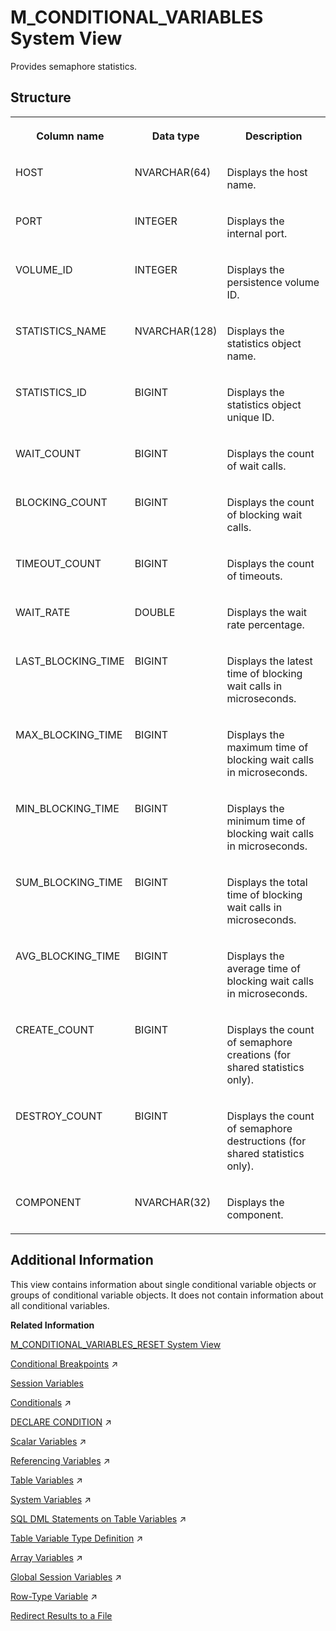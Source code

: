 <!-- loio20ab2f6975191014991e8932eb507b8f -->

# M\_CONDITIONAL\_VARIABLES System View

Provides semaphore statistics.



<a name="loio20ab2f6975191014991e8932eb507b8f___m__c_o_n_d_i_t_i_o_n_a_l__v_a_r_i_a_b_l_e_s_1struct_M_CONDITIONAL_VARIABLES"/>

## Structure


<table>
<tr>
<th valign="top">

Column name

</th>
<th valign="top">

Data type

</th>
<th valign="top">

Description

</th>
</tr>
<tr>
<td valign="top">

HOST

</td>
<td valign="top">

NVARCHAR\(64\)

</td>
<td valign="top">

Displays the host name.

</td>
</tr>
<tr>
<td valign="top">

PORT

</td>
<td valign="top">

INTEGER

</td>
<td valign="top">

Displays the internal port.

</td>
</tr>
<tr>
<td valign="top">

VOLUME\_ID

</td>
<td valign="top">

INTEGER

</td>
<td valign="top">

Displays the persistence volume ID.

</td>
</tr>
<tr>
<td valign="top">

STATISTICS\_NAME

</td>
<td valign="top">

NVARCHAR\(128\)

</td>
<td valign="top">

Displays the statistics object name.

</td>
</tr>
<tr>
<td valign="top">

STATISTICS\_ID

</td>
<td valign="top">

BIGINT

</td>
<td valign="top">

Displays the statistics object unique ID.

</td>
</tr>
<tr>
<td valign="top">

WAIT\_COUNT

</td>
<td valign="top">

BIGINT

</td>
<td valign="top">

Displays the count of wait calls.

</td>
</tr>
<tr>
<td valign="top">

BLOCKING\_COUNT

</td>
<td valign="top">

BIGINT

</td>
<td valign="top">

Displays the count of blocking wait calls.

</td>
</tr>
<tr>
<td valign="top">

TIMEOUT\_COUNT

</td>
<td valign="top">

BIGINT

</td>
<td valign="top">

Displays the count of timeouts.

</td>
</tr>
<tr>
<td valign="top">

WAIT\_RATE

</td>
<td valign="top">

DOUBLE

</td>
<td valign="top">

Displays the wait rate percentage.

</td>
</tr>
<tr>
<td valign="top">

LAST\_BLOCKING\_TIME

</td>
<td valign="top">

BIGINT

</td>
<td valign="top">

Displays the latest time of blocking wait calls in microseconds.

</td>
</tr>
<tr>
<td valign="top">

MAX\_BLOCKING\_TIME

</td>
<td valign="top">

BIGINT

</td>
<td valign="top">

Displays the maximum time of blocking wait calls in microseconds.

</td>
</tr>
<tr>
<td valign="top">

MIN\_BLOCKING\_TIME

</td>
<td valign="top">

BIGINT

</td>
<td valign="top">

Displays the minimum time of blocking wait calls in microseconds.

</td>
</tr>
<tr>
<td valign="top">

SUM\_BLOCKING\_TIME

</td>
<td valign="top">

BIGINT

</td>
<td valign="top">

Displays the total time of blocking wait calls in microseconds.

</td>
</tr>
<tr>
<td valign="top">

AVG\_BLOCKING\_TIME

</td>
<td valign="top">

BIGINT

</td>
<td valign="top">

Displays the average time of blocking wait calls in microseconds.

</td>
</tr>
<tr>
<td valign="top">

CREATE\_COUNT

</td>
<td valign="top">

BIGINT

</td>
<td valign="top">

Displays the count of semaphore creations \(for shared statistics only\).

</td>
</tr>
<tr>
<td valign="top">

DESTROY\_COUNT

</td>
<td valign="top">

BIGINT

</td>
<td valign="top">

Displays the count of semaphore destructions \(for shared statistics only\).

</td>
</tr>
<tr>
<td valign="top">

COMPONENT

</td>
<td valign="top">

NVARCHAR\(32\)

</td>
<td valign="top">

Displays the component.

</td>
</tr>
</table>



<a name="loio20ab2f6975191014991e8932eb507b8f___m__c_o_n_d_i_t_i_o_n_a_l__v_a_r_i_a_b_l_e_s_1fulldesc_M_CONDITIONAL_VARIABLES"/>

## Additional Information

This view contains information about single conditional variable objects or groups of conditional variable objects. It does not contain information about all conditional variables.

**Related Information**  


[M\_CONDITIONAL\_VARIABLES\_RESET System View](m-conditional-variables-reset-system-view-20ab646.md "Semaphore statistics (since last reset) .")

[Conditional Breakpoints](https://help.sap.com/viewer/d1cb63c8dd8e4c35a0f18aef632687f0/2024_1_QRC/en-US/d68d243f71fa476787d5b5aa97fd9377.html "") :arrow_upper_right:

[Session Variables](../../010-SQL-Reference/session-variables-a16678c.md " 		 		 		 		 		 		 	")

[Conditionals](https://help.sap.com/viewer/d1cb63c8dd8e4c35a0f18aef632687f0/2024_1_QRC/en-US/46e875a0d4e446ae9ab08334f13cd1aa.html "") :arrow_upper_right:

[DECLARE CONDITION](https://help.sap.com/viewer/d1cb63c8dd8e4c35a0f18aef632687f0/2024_1_QRC/en-US/47eb720aed594810b8afb2885e2fa9e4.html "") :arrow_upper_right:

[Scalar Variables](https://help.sap.com/viewer/d1cb63c8dd8e4c35a0f18aef632687f0/2024_1_QRC/en-US/66b38a60ab3b475f925c224038511c51.html "") :arrow_upper_right:

[Referencing Variables](https://help.sap.com/viewer/d1cb63c8dd8e4c35a0f18aef632687f0/2024_1_QRC/en-US/605b30ed9df54f1bafb7402a4f3b77b8.html "") :arrow_upper_right:

[Table Variables](https://help.sap.com/viewer/d1cb63c8dd8e4c35a0f18aef632687f0/2024_1_QRC/en-US/c8a483c3fcc94c0ca390bd1a8776d081.html "") :arrow_upper_right:

[System Variables](https://help.sap.com/viewer/d1cb63c8dd8e4c35a0f18aef632687f0/2024_1_QRC/en-US/69e4f60575484d98a568f59e592a61bb.html "") :arrow_upper_right:

[SQL DML Statements on Table Variables](https://help.sap.com/viewer/d1cb63c8dd8e4c35a0f18aef632687f0/2024_1_QRC/en-US/226f2125b7ed4f4aabe731cfed029d7b.html "") :arrow_upper_right:

[Table Variable Type Definition](https://help.sap.com/viewer/d1cb63c8dd8e4c35a0f18aef632687f0/2024_1_QRC/en-US/ea5065d06d14426799d879234d8e3e7b.html "") :arrow_upper_right:

[Array Variables](https://help.sap.com/viewer/d1cb63c8dd8e4c35a0f18aef632687f0/2024_1_QRC/en-US/cba8ef91ba944e37beb26eb8bd995c2f.html "") :arrow_upper_right:

[Global Session Variables](https://help.sap.com/viewer/d1cb63c8dd8e4c35a0f18aef632687f0/2024_1_QRC/en-US/aaef0b96852a4e1d9ce2570bbb1493c9.html "") :arrow_upper_right:

[Row-Type Variable](https://help.sap.com/viewer/d1cb63c8dd8e4c35a0f18aef632687f0/2024_1_QRC/en-US/869b4b1c5c7847cba246eb8e210d72bb.html "You can declare a row-type variable, which is a collection of scalar data types, and use it to easily fetch a single row from a table.") :arrow_upper_right:

[Redirect Results to a File](https://help.sap.com/viewer/f1b440ded6144a54ada97ff95dac7adf/LATEST/en-US/18ce51f468bc4cfe9112e6be79953e93.html)

